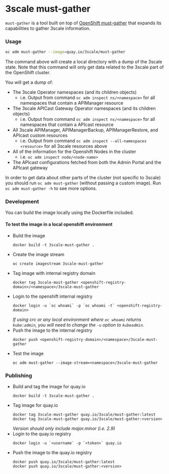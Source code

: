 3scale must-gather
=================

`must-gather` is a tool built on top of [OpenShift must-gather](https://github.com/openshift/must-gather)
that expands its capabilities to gather 3scale information.

### Usage
```sh
oc adm must-gather --image=quay.io/3scale/must-gather
```

The command above will create a local directory with a dump of the 3scale state.
Note that this command will only get data related to the 3scale part of the OpenShift cluster.

You will get a dump of:
- The 3scale Operator namespaces (and its children objects)
  - i.e. Output from command `oc adm inspect ns/<namespace>` for all namespaces that contain a APIManager resource
- The 3scale APICast Gateway Operator namespaces (and its children objects)
  - i.e. Output from command `oc adm inspect ns/<namespace>` for all namespaces that contain a APIcast resource
- All 3scale APIManager, APIManagerBackup, APIManagerRestore, and APIcast custom resources
  - i.e. Output from command `oc adm inspect --all-namespaces <resource>` for all 3scale resources above
- All of the information for the Openshift Nodes in the cluster 
  - i.e. `oc adm inspect node/<node-name>`
- The APIcast configurations fetched from both the Admin Portal and the APIcast gateway

In order to get data about other parts of the cluster (not specific to 3scale) you should
run `oc adm must-gather` (without passing a custom image). Run `oc adm must-gather -h` to see more options.

### Development
You can build the image locally using the Dockerfile included.

#### To test the image in a local openshift environment

- Build the image
  ```
  docker build -t 3scale-must-gather .
  ```
- Create the image stream
  ```
  oc create imagestream 3scale-must-gather
  ```
- Tag image with internal registry domain
  ```
  docker tag 3scale-must-gather <openshift-registry-domain>/<namespace>/3scale-must-gather
  ```
- Login to the openshift internal registry
  ```
  docker login -u `oc whoami` -p `oc whoami -t` <openshift-registry-domain>
  ```
  *If using crc or any local environment where `oc whoami` returns `kube:admin`, you will need to change the `-u` option to `kubeadmin`.*
- Push the image to the internal registry
  ```
  docker push <openshift-registry-domain>/<namespace>/3scale-must-gather
  ```
- Test the image
  ```
  oc adm must-gather --image-stream=<namespace>/3scale-must-gather
  ```

### Publishing

- Build and tag the image for quay.io
  ```
  docker build -t 3scale-must-gather .
  ```
- Tag image for quay.io
  ```
  docker tag 3scale-must-gather quay.io/3scale/must-gather:latest
  docker tag 3scale-must-gather quay.io/3scale/must-gather:<version>
  ```
  *Version should only include major.minor (i.e. 2.9)*
- Login to the quay.io registry
  ```
  docker login -u `<username` -p `<token>` quay.io
  ```
- Push the image to the quay.io registry
  ```
  docker push quay.io/3scale/must-gather:latest
  docker push quay.io/3scale/must-gather:<version>
  ```